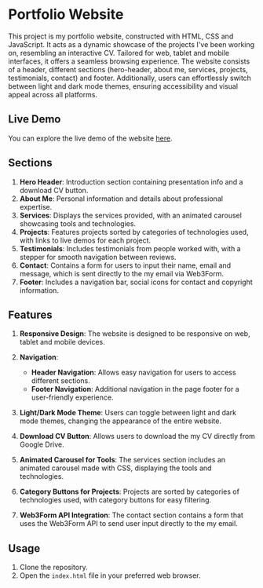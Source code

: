 # Portfolio Website 

This project is my portfolio website, constructed with HTML, CSS and JavaScript. It acts as a dynamic showcase of the projects I've been working on, resembling an interactive CV. Tailored for web, tablet and mobile interfaces, it offers a seamless browsing experience. The website consists of a header, different sections (hero-header, about me, services, projects, testimonials, contact) and footer. Additionally, users can effortlessly switch between light and dark mode themes, ensuring accessibility and visual appeal across all platforms.

## Live Demo

You can explore the live demo of the website [here](https://portofolio-website-theta.vercel.app/).

## Sections

1. **Hero Header**: Introduction section containing presentation info and a download CV button.
2. **About Me**: Personal information and details about professional expertise.
3. **Services**: Displays the services provided, with an animated carousel showcasing tools and technologies.
4. **Projects**: Features projects sorted by categories of technologies used, with links to live demos for each project.
5. **Testimonials**: Includes testimonials from people worked with, with a stepper for smooth navigation between reviews.
6. **Contact**: Contains a form for users to input their name, email and message, which is sent directly to the my email via Web3Form.
7. **Footer**: Includes a navigation bar, social icons for contact and copyright information.

## Features

1. **Responsive Design**: The website is designed to be responsive on web, tablet and mobile devices.

2. **Navigation**:

   - **Header Navigation**: Allows easy navigation for users to access different sections.
   - **Footer Navigation**: Additional navigation in the page footer for a user-friendly experience.

3. **Light/Dark Mode Theme**: Users can toggle between light and dark mode themes, changing the appearance of the entire website.

4. **Download CV Button**: Allows users to download the my CV directly from Google Drive.

5. **Animated Carousel for Tools**: The services section includes an animated carousel made with CSS, displaying the tools and technologies.

6. **Category Buttons for Projects**: Projects are sorted by categories of technologies used, with category buttons for easy filtering.

7. **Web3Form API Integration**: The contact section contains a form that uses the Web3Form API to send user input directly to the my email.

## Usage

1. Clone the repository.
2. Open the `index.html` file in your preferred web browser.
